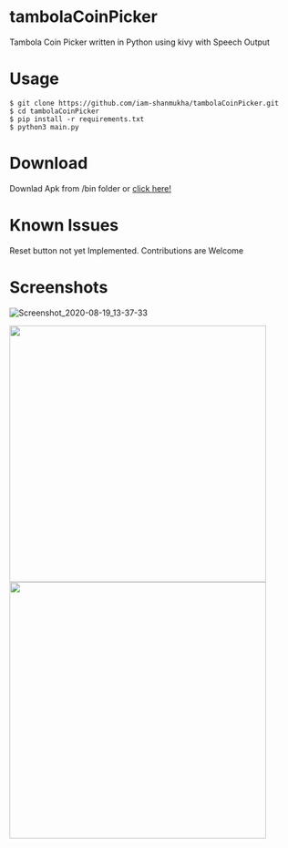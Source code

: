 # tambolaCoinPicker
Tambola Coin Picker written in Python using kivy with Speech Output</br>
# Usage
`$ git clone https://github.com/iam-shanmukha/tambolaCoinPicker.git`</br>
`$ cd tambolaCoinPicker`</br>
`$ pip install -r requirements.txt`</br>
`$ python3 main.py`</br>
# Download
Downlad Apk from /bin folder or [click here!](https://github.com/iam-shanmukha/tambolaCoinPicker/tree/master/bin)
# Known Issues
Reset button not yet Implemented. Contributions are Welcome
# Screenshots
![Screenshot_2020-08-19_13-37-33](https://user-images.githubusercontent.com/50124557/90609194-50771100-e221-11ea-9986-8d692d0e0b6e.png)

<p float="left">
  <img src="https://user-images.githubusercontent.com/50124557/90843238-d3fa4480-e37e-11ea-9c78-11691433461e.jpg" width="450" />
  <img src="https://user-images.githubusercontent.com/50124557/90843240-d5c40800-e37e-11ea-88a9-9dee6780b3bb.jpg" width="450" />
</p>
